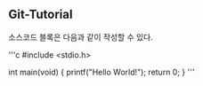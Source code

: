 ## Git-Tutorial

  소스코드 블록은 다음과 같이 작성할 수 있다.
  
 '''c
 #include <stdio.h>
 
 int main(void) {
  printf("Hello World!");
  return 0;
 }
 '''
